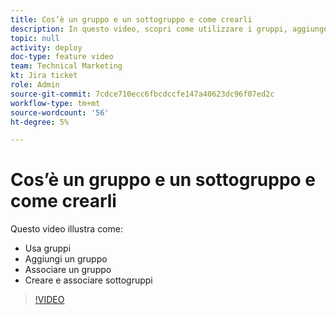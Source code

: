 ```yaml
---
title: Cos’è un gruppo e un sottogruppo e come crearli
description: In questo video, scopri come utilizzare i gruppi, aggiungere un gruppo e creare sottogruppi.
topic: null
activity: deploy
doc-type: feature video
team: Technical Marketing
kt: Jira ticket
role: Admin
source-git-commit: 7cdce710ecc6fbcdccfe147a40623dc96f07ed2c
workflow-type: tm+mt
source-wordcount: '56'
ht-degree: 5%

---
```


# Cos’è un gruppo e un sottogruppo e come crearli

Questo video illustra come:

* Usa gruppi
* Aggiungi un gruppo
* Associare un gruppo
* Creare e associare sottogruppi

>[!VIDEO](https://video.tv.adobe.com/v/335070/?quality=12)
